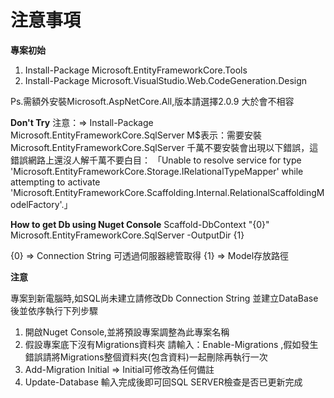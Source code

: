 ﻿# 注意事項


**********專案初始**********

1. Install-Package Microsoft.EntityFrameworkCore.Tools
2. Install-Package Microsoft.VisualStudio.Web.CodeGeneration.Design

Ps.需額外安裝Microsoft.AspNetCore.All,版本請選擇2.0.9 大於會不相容

**********Don't Try**********
注意：=> Install-Package Microsoft.EntityFrameworkCore.SqlServer
M$表示：需要安裝Microsoft.EntityFrameworkCore.SqlServer 
千萬不要安裝會出現以下錯誤，這錯誤網路上還沒人解千萬不要白目：
「Unable to resolve service for type 'Microsoft.EntityFrameworkCore.Storage.IRelationalTypeMapper' 
while attempting to activate 'Microsoft.EntityFrameworkCore.Scaffolding.Internal.RelationalScaffoldingModelFactory'.」

**********How to get Db using Nuget Console**********
Scaffold-DbContext "{0}" Microsoft.EntityFrameworkCore.SqlServer -OutputDir {1}

{0} => Connection String 可透過伺服器總管取得
{1} => Model存放路徑

**********注意**********

專案到新電腦時,如SQL尚未建立請修改Db Connection String 
並建立DataBase後並依序執行下列步驟
1. 開啟Nuget Console,並將預設專案調整為此專案名稱
2. 假設專案底下沒有Migrations資料夾
   請輸入：Enable-Migrations
   ,假如發生錯誤請將Migrations整個資料夾(包含資料)一起刪除再執行一次
3. Add-Migration Initial => Initial可修改為任何備註
4. Update-Database 輸入完成後即可回SQL SERVER檢查是否已更新完成